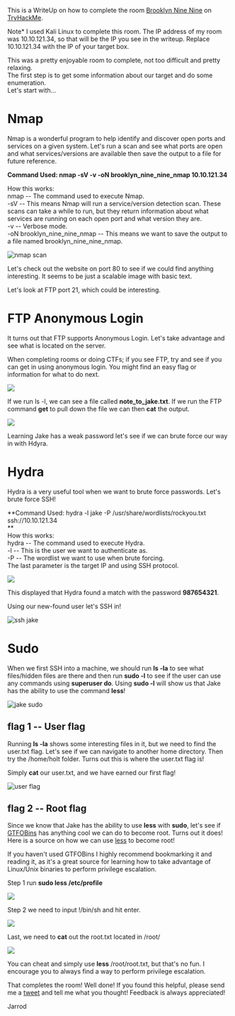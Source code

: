 This is a WriteUp on how to complete the room [Brooklyn Nine Nine](https://tryhackme.com/room/brooklynninenine) on [TryHackMe](https://tryhackme.com).

Note* I used Kali Linux to complete this room. The IP address of my room was 10.10.121.34, so that will be the IP you see in the writeup. Replace 10.10.121.34 with the IP of your target box.

This was a pretty enjoyable room to complete, not too difficult and pretty relaxing.\
The first step is to get some information about our target and do some enumeration.\
Let's start with...

Nmap
====

Nmap is a wonderful program to help identify and discover open ports and services on a given system. Let's run a scan and see what ports are open and what services/versions are available then save the output to a file for future reference.

**Command Used: nmap -sV -v -oN brooklyn_nine_nine_nmap 10.10.121.34**

How this works:\
nmap -- The command used to execute Nmap.\
-sV -- This means Nmap will run a service/version detection scan. These scans can take a while to run, but they return information about what services are running on each open port and what version they are.\
-v -- Verbose mode.\
-oN brooklyn_nine_nine_nmap -- This means we want to save the output to a file named brooklyn_nine_nine_nmap.

![nmap scan](https://jarrodrizor.com/wp-content/uploads/2021/02/nmap_brooklyn_nine_nine.png)

Let's check out the website on port 80 to see if we could find anything interesting. It seems to be just a scalable image with basic text.

Let's look at FTP port 21, which could be interesting.

FTP Anonymous Login
===================

It turns out that FTP supports Anonymous Login. Let's take advantage and see what is located on the server.

When completing rooms or doing CTFs; if you see FTP, try and see if you can get in using anonymous login. You might find an easy flag or information for what to do next.

![](https://jarrodrizor.com/wp-content/uploads/2021/02/anonymous_ftp_brooklyn_nine_nine.png)

If we run ls -l, we can see a file called **note_to_jake.txt**. If we run the FTP command **get** to pull down the file we can then **cat** the output.

![](https://jarrodrizor.com/wp-content/uploads/2021/02/cat_jake_note.png)

Learning Jake has a weak password let's see if we can brute force our way in with Hdyra.

Hydra
=====

Hydra is a very useful tool when we want to brute force passwords. Let's brute force SSH!

**Command Used: hydra -l jake -P /usr/share/wordlists/rockyou.txt ssh://10.10.121.34\
**\
How this works:\
hydra -- The command used to execute Hydra.\
-l -- This is the user we want to authenticate as.\
-P -- The wordlist we want to use when brute forcing.\
The last parameter is the target IP and using SSH protocol.

![](https://jarrodrizor.com/wp-content/uploads/2021/02/hydra_brooklyn_nine_nine.png)

This displayed that Hydra found a match with the password **987654321**.

Using our new-found user let's SSH in!

![ssh jake](https://jarrodrizor.com/wp-content/uploads/2021/02/ssh_jake_brooklyn_nine_nine.png)

Sudo
====

When we first SSH into a machine, we should run **ls -la** to see what files/hidden files are there and then run **sudo -l** to see if the user can use any commands using **superuser do**. Using **sudo -l** will show us that Jake has the ability to use the command **less**!

![jake sudo](https://jarrodrizor.com/wp-content/uploads/2021/02/sudo_jake_brooklyn_nine_nine.png)

flag 1 -- User flag
------------------

Running **ls -la** shows some interesting files in it, but we need to find the user.txt flag. Let's see if we can navigate to another home directory. Then try the /home/holt folder. Turns out this is where the user.txt flag is!

Simply **cat** our user.txt, and we have earned our first flag!

![user flag](https://jarrodrizor.com/wp-content/uploads/2021/02/user_flag_brooklyn_nine_nine.png)

flag 2 -- Root flag
------------------

Since we know that Jake has the ability to use **less** with **sudo**, let's see if [GTFOBins](https://gtfobins.github.io) has anything cool we can do to become root. Turns out it does! Here is a source on how we can use [less](https://gtfobins.github.io/gtfobins/less/#sudo) to become root!

If you haven't used GTFOBins I highly recommend bookmarking it and reading it, as it's a great source for learning how to take advantage of Linux/Unix binaries to perform privilege escalation.

Step 1 run **sudo less /etc/profile**

![](https://jarrodrizor.com/wp-content/uploads/2021/02/sudo_less_exploit_part_1_brooklyn_nine_nine.png)

Step 2 we need to input !/bin/sh and hit enter.

![](https://jarrodrizor.com/wp-content/uploads/2021/02/sudo_less_exploit_part_2_brooklyn_nine_nine.png)

Last, we need to **cat** out the root.txt located in /root/

![](https://jarrodrizor.com/wp-content/uploads/2021/02/sudo_less_exploit_part_3_brooklyn_nine_nine.png)

You can cheat and simply use **less** /root/root.txt, but that's no fun. I encourage you to always find a way to perform privilege escalation.

That completes the room! Well done! If you found this helpful, please send me a [tweet](https://twitter.com/JarrodR87) and tell me what you thought! Feedback is always appreciated!

Jarrod
